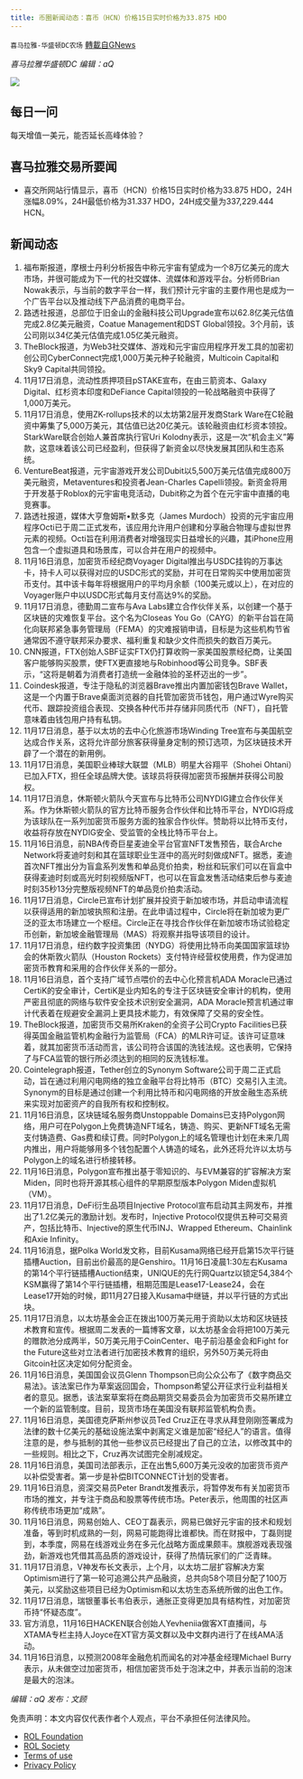 ```yaml
---
title: 币圈新闻动态：喜币（HCN）价格15日实时价格为33.875 HDO
---
```

`喜马拉雅-华盛顿DC农场` [轉載自GNews](https://gnews.org/zh-hans/1671214/)

*喜马拉雅华盛顿DC 编辑：aQ*

![](http://himalayawashingtondc.org/wp-content/uploads/2021/07/ScreenShot-2021-07-31-at-16.20.22@2x.png)



## 每日一问





每天增值一美元，能否延长高峰体验？





## 喜马拉雅交易所要闻





- 喜交所网站行情显示，喜币（HCN）价格15日实时价格为33.875 HDO，24H涨幅8.09%，24H最低价格为31.337 HDO，24H成交量为337,229.444 HCN。






## 新闻动态





1. 福布斯报道，摩根士丹利分析报告中称元宇宙有望成为一个8万亿美元的庞大市场，并很可能成为下一代的社交媒体、流媒体和游戏平台。分析师Brian Nowak表示，与当前的数字平台一样，我们预计元宇宙的主要作用也是成为一个广告平台以及推动线下产品消费的电商平台。
2. 路透社报道，总部位于旧金山的金融科技公司Upgrade宣布以62.8亿美元估值完成2.8亿美元融资，Coatue Management和DST Global领投。3个月前，该公司刚以34亿美元估值完成1.05亿美元融资。
3. TheBlock报道，为Web3社交媒体、游戏和元宇宙应用程序开发工具的加密初创公司CyberConnect完成1,000万美元种子轮融资，Multicoin Capital和Sky9 Capital共同领投。
4. 11月17日消息，流动性质押项目pSTAKE宣布，在由三箭资本、Galaxy Digital、红杉资本印度和DeFiance Capital领投的一轮战略融资中获得了1,000万美元。
5. 11月17日消息，使用ZK-rollups技术的以太坊第2层开发商Stark Ware在C轮融资中筹集了5,000万美元，其估值已达20亿美元。该轮融资由红杉资本领投。StarkWare联合创始人兼首席执行官Uri Kolodny表示，这是一次“机会主义”筹款，这意味着该公司已经盈利，但获得了新资金以尽快发展其团队和生态系统。
6. VentureBeat报道，元宇宙游戏开发公司Dubit以5,500万美元估值完成800万美元融资，Metaventures和投资者Jean-Charles Capelli领投。新资金将用于开发基于Roblox的元宇宙电竞活动，Dubit称之为首个在元宇宙中直播的电竞赛事。
7. 路透社报道，媒体大亨詹姆斯•默多克（James Murdoch）投资的元宇宙应用程序Octi已于周二正式发布，该应用允许用户创建和分享融合物理与虚拟世界元素的视频。Octi旨在利用消费者对增强现实日益增长的兴趣，其iPhone应用包含一个虚拟道具和场景库，可以合并在用户的视频中。
8. 11月16日消息，加密货币经纪商Voyager Digital推出与USDC挂钩的万事达卡，持卡人可以获得对应的USDC形式的奖励，并可在日常购买中使用加密货币支付。其中该卡每年将根据用户的平均月余额（100美元或以上），在对应的Voyager账户中以USDC形式每月支付高达9%的奖励。
9. 11月17日消息，德勤周二宣布与Ava Labs建立合作伙伴关系，以创建一个基于区块链的灾难恢复平台。这个名为Closeas You Go（CAYG）的新平台旨在简化向联邦紧急事务管理局（FEMA）的灾难报销申请，目标是为这些机构节省通常因不遵守联邦采办要求、福利重复和缺少文件而损失的数百万美元。
10. CNN报道，FTX创始人SBF证实FTX仍打算收购一家美国股票经纪商，让美国客户能够购买股票，使FTX更直接地与Robinhood等公司竞争。SBF表示，“这将是朝着为消费者打造统一金融体验的圣杯迈出的一步”。
11. Coindesk报道，专注于隐私的浏览器Brave推出内置加密钱包Brave Wallet，这是一个内置于Brave桌面浏览器的自托管加密货币钱包，用户通过Wyre购买代币、跟踪投资组合表现、交换各种代币并存储非同质代币（NFT），自托管意味着由钱包用户持有私钥。
12. 11月17日消息，基于以太坊的去中心化旅游市场Winding Tree宣布与美国航空达成合作关系，这将允许部分旅客获得量身定制的预订选项，为区块链技术开辟了一个潜在的新用例。
13. 11月17日消息，美国职业棒球大联盟（MLB）明星大谷翔平（Shohei Ohtani）已加入FTX，担任全球品牌大使。该球员将获得加密货币报酬并获得公司股权。
14. 11月17日消息，休斯顿火箭队今天宣布与比特币公司NYDIG建立合作伙伴关系。作为休斯顿火箭队的官方比特币服务合作伙伴和比特币平台，NYDIG将成为该球队在一系列加密货币服务方面的独家合作伙伴。赞助将以比特币支付，收益将存放在NYDIG安全、受监管的全栈比特币平台上。
15. 11月16日消息，前NBA传奇巨星麦迪全平台官宣NFT发售预告，联合Arche Network将麦迪时刻和其在篮球职业生涯中的高光时刻做成NFT。据悉，麦迪首次NFT推出分为盲盒系列发售和单品竞价拍卖，粉丝和玩家们可以在盲盒中获得麦迪时刻或高光时刻视频版NFT，也可以在盲盒发售活动结束后参与麦迪时刻35秒13分完整版视频NFT的单品竞价拍卖活动。
16. 11月17日消息，Circle已宣布计划扩展并投资于新加坡市场，并启动申请流程以获得适用的新加坡执照和注册。在此申请过程中，Circle将在新加坡为更广泛的亚太市场建立一个枢纽。Circle正在寻找合作伙伴在新加坡市场试验稳定币创新，新加坡金融管理局（MAS）将观察并指导该项目的设计。
17. 11月17日消息，纽约数字投资集团（NYDG）将使用比特币向美国国家篮球协会的休斯敦火箭队（Houston Rockets）支付特许经营权使用费，作为促进加密货币教育和采用的合作伙伴关系的一部分。
18. 11月16日消息，首个支持广域节点喂价的去中心化预言机ADA Moracle已通过CertiK的安全审计，CertiK是业内知名的专注于区块链安全审计的机构，使用严密且彻底的网络与软件安全技术识别安全漏洞，ADA Moracle预言机通过审计代表着在规避安全漏洞上更具技术能力，有效保障了交易的安全性。
19. TheBlock报道，加密货币交易所Kraken的全资子公司Crypto Facilities已获得英国金融监管机构金融行为监管局（FCA）的MLR许可证。该许可证意味着，就其加密货币活动而言，该公司符合该国的洗钱法规。这也表明，它保持了与FCA监管的银行所必须达到的相同的反洗钱标准。
20. Cointelegraph报道，Tether创立的Synonym Software公司于周二正式启动，旨在通过利用闪电网络的独立金融平台将比特币（BTC）交易引入主流。Synonym的目标是通过创建一个利用比特币和闪电网络的开放金融生态系统来实现对加密资产的自我所有权和控制权。
21. 11月16日消息，区块链域名服务商Unstoppable Domains已支持Polygon网络，用户可在Polygon上免费铸造NFT域名，铸造、购买、更新NFT域名无需支付铸造费、Gas费和续订费。同时Polygon上的域名管理也计划在未来几周内推出，用户将能够用多个钱包配置个人铸造的域名，此外还将允许以太坊与Polygon上的域名进行桥接转移。
22. 11月16日消息，Polygon宣布推出基于零知识的、与EVM兼容的扩容解决方案Miden，同时也将开源其核心组件的早期原型版本Polygon Miden虚拟机（VM）。
23. 11月17日消息，DeFi衍生品项目Injective Protocol宣布启动其主网发布，并推出了1.2亿美元的激励计划。发布时，Injective Protocol仅提供五种可交易资产，包括比特币、Injective的原生代币INJ、Wrapped Ethereum、Chainlink和Axie Infinity。
24. 11月16消息，据Polka World发文称，目前Kusama网络已经开启第15次平行链插槽Auction，目前出价最高的是Genshiro。11月16日凌晨1:30左右Kusama的第14个平行链插槽Auction结束，UNIQUE的先行网Quartz以锁定54,384个KSM赢得了第14个平行链插槽，租期范围是Lease17-Lease24，会在Lease17开始的时候，即11月27日接入Kusama中继链，并以平行链的方式出块。
25. 11月17日消息，以太坊基金会正在拨出100万美元用于资助以太坊和区块链技术教育和宣传。根据周二发表的一篇博客文章，以太坊基金会将把100万美元的赠款池分成两半，50万美元用于CoinCenter、电子前沿基金会和Fight for the Future这些对立法者进行加密技术教育的组织，另外50万美元将由Gitcoin社区决定如何分配资金。
26. 11月16日消息，美国国会议员Glenn Thompson已向公众公布了《数字商品交易法》。该法案已作为草案返回国会，Thompson希望公开征求行业利益相关者的意见。据悉，该法案草案将在商品期货交易委员会为加密货币交易所建立一个新的监管制度。目前，现货市场在美国没有联邦监管机构负责。
27. 11月16日消息，美国德克萨斯州参议员Ted Cruz正在寻求从拜登刚刚签署成为法律的数十亿美元的基础设施法案中剥离定义谁是加密“经纪人”的语言。值得注意的是，参与抵制的其他一些参议员已经提出了自己的立法，以修改其中的一些规则。相比之下，Cruz再次试图完全削减规定。
28. 11月16日消息，美国司法部表示，正在出售5,600万美元没收的加密货币资产以补偿受害者。第一步是补偿BITCONNECT计划的受害者。
29. 11月16日消息，资深交易员Peter Brandt发推表示，将暂停发布有关加密货币市场的推文，并专注于商品和股票等传统市场。Peter表示，他周围的社区声称传统市场更加“成熟”。
30. 11月16日消息，网易创始人、CEO丁磊表示，网易已做好元宇宙的技术和规划准备，等到时机成熟的一刻，网易可能跑得比谁都快。而在财报中，丁磊则提到，本季度，网易在线游戏业务在多元化战略方面成果颇丰。旗舰游戏表现强劲，新游戏也凭借其高品质的游戏设计，获得了热情玩家们的广泛青睐。
31. 11月17日消息，V神发布长文表示，上个月，以太坊二层扩容解决方案Optimism进行了第一轮可追溯公共产品融资，总共向58个项目分配了100万美元，以奖励这些项目已经为Optimism和以太坊生态系统所做的出色工作。
32. 11月17日消息，瑞银董事长韦伯表示，通胀正变得更加具有结构性，对加密货币持“怀疑态度”。
33. 官方消息，11月16日HACKEN联合创始人Yevheniia做客XT直播间，与XTAMA专栏主持人Joyce在XT官方英文群以及中文群内进行了在线AMA活动。
34. 11月16日消息，以预测2008年金融危机而闻名的对冲基金经理Michael Burry表示，从未做空过加密货币，相信加密货币处于泡沫之中，并表示当前的泡沫是最大的泡沫。





*编辑：aQ
发布：文顾*


 
 

免责声明：本文内容仅代表作者个人观点，平台不承担任何法律风险。

- [ROL Foundation](https://rolfoundation.org/)
- [ROL Society](https://rolsociety.org/)
- [Terms of use](https://gnews.org/terms-of-use-3/)
- [Privacy Policy](https://gnews.org/privacy-policy/)
